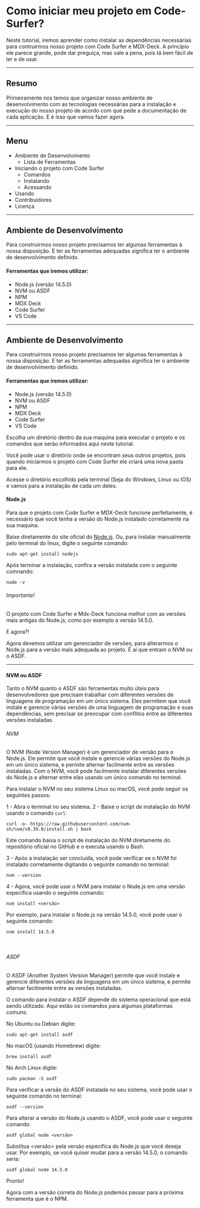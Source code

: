 # Como iniciar meu projeto em Code-Surfer?

Neste tutorial, iremos aprender como instalar as dependências necessárias para contruirmos nosso projeto com Code Surfer e MDX-Deck. A princípio ele parece grande, pode dar preguiça, mas vale a pena, pois tá bem fácil de ler e de usar.

---

## Resumo
Primeiramente nós temos que organizar nosso ambiente de desenvolvimento com as tecnologias necessárias para a instalação e execução do nosso projeto de acordo com que pede a documentação de cada aplicação. E é ísso que vamos fazer agora.

---
## Menu

- Ambiente de Desenvolvimento
    - Lista de Ferramentas
- Iniciando o projeto com Code Surfer
    - Comandos
    - Instalando
    - Acessando
- Usando
- Contribuidores
- Licença

---

## Ambiente de Desenvolvimento

Para construírmos nosso projeto precisamos ter algumas ferramentas à nossa disposição. E ter as ferramentas adequadas significa ter o ambiente de desenvolvimento definido.

#### Ferramentas que iremos utilizar:

- Node.js (versão 14.5.0)
- NVM ou ASDF
- NPM
- MDX Deck
- Code Surfer
- VS Code

---

## Ambiente de Desenvolvimento

Para construírmos nosso projeto precisamos ter algumas ferramentas à nossa disposição. E ter as ferramentas adequadas significa ter o ambiente de desenvolvimento definido.

#### Ferramentas que iremos utilizar:

- Node.js (versão 14.5.0)
- NVM ou ASDF
- NPM
- MDX Deck
- Code Surfer
- VS Code

Escolha um diretório dentro da sua maquina para executar o projeto e os comandos que serão informados aqui neste tutorial. 

Você pode usar o diretório onde se encontram seus outros projetos, pois quando iniciarmos o projeto com Code Surfer ele criará uma nova pasta para ele.

Acesse o diretório escolhido pela terminal (Seja do Windows, Linux ou IOS) e vamos para a instalação de cada um deles.

#### Node.js

Para que o projeto com Code Surfer e MDX-Deck funcione perfeitamente, é necessário que você tenha a versão do Node.js instalado corretamente na sua maquina.

Baixe diretamente do site oficial do [Node.js](https://nodejs.org/dist/v18.16.0/node-v18.16.0-x64.msi). Ou, para instalar manualmente pelo terminal do linux, digite o seguinte comando:

```
sudo apt-get install nodejs
```

Após terminar a instalação, confira a versão instalada com o seguinte comnando:

```
node -v
```

###### Importante!
O projeto com Code Surfer e Mdx-Deck funciona melhor com as versões mais antigas do Node.js, como por exemplo a versão 14.5.0.

E agora?!

Agora devemos utilizar um gerenciador de versões, para alterarmos o Node.js para a versão mais adequada ao projeto. É aí que entram o NVM ou o ASDF.

---

#### NVM ou ASDF

Tanto o NVM quanto o ASDF são ferramentas muito úteis para desenvolvedores que precisam trabalhar com diferentes versões de linguagens de programação em um único sistema. Eles permitem que você instale e gerencie várias versões de uma linguagem de programação e suas dependências, sem precisar se preocupar com conflitos entre as diferentes versões instaladas.
<br>

###### NVM

O NVM (Node Version Manager) é um gerenciador de versão para o Node.js. Ele permite que você instale e gerencie várias versões do Node.js em um único sistema, e permite alternar facilmente entre as versões instaladas. Com o NVM, você pode facilmente instalar diferentes versões do Node.js e alternar entre elas usando um único comando no terminal.

Para instalar o NVM no seu sistema Linux ou macOS, você pode seguir os seguintes passos:

1 - Abra o terminal no seu sistema.
2 - Baixe o script de instalação do NVM usando o comando ```curl```:

```
curl -o- https://raw.githubusercontent.com/nvm-sh/nvm/v0.39.0/install.sh | bash
```
Este comando baixa o script de instalação do NVM diretamente do repositório oficial no GitHub e o executa usando o Bash.

3 - Após a instalação ser concluída, você pode verificar se o NVM foi instalado corretamente digitando o seguinte comando no terminal:

```
nvm --version
```
4 - Agora, você pode usar o NVM para instalar o Node.js em uma versão específica usando o seguinte comando:

```
nvm install <versão>
```
Por exemplo, para instalar o Node.js na versão 14.5.0, você pode usar o seguinte comando:

```
nvm install 14.5.0
```
<br>

###### ASDF

O ASDF (Another System Version Manager) permite que você instale e gerencie diferentes versões de linguagens em um único sistema, e permite alternar facilmente entre as versões instaladas.

O comando para instalar o ASDF depende do sistema operacional que está sendo utilizado. Aqui estão os comandos para algumas plataformas comuns:

No Ubuntu ou Debian digite:

```
sudo apt-get install asdf
```

No macOS (usando Homebrew) digite:

```
brew install asdf
```

No Arch Linux digite:

```
sudo pacman -S asdf
```

Para verificar a versão do ASDF instalada no seu sistema, você pode usar o seguinte comando no terminal:

```
asdf --version
```

Para alterar a versão do Node.js usando o ASDF, você pode usar o seguinte comando:

```
asdf global node <versão>
```

Substitua <versão> pela versão específica do Node.js que você deseja usar. Por exemplo, se você quiser mudar para a versão 14.5.0, o comando seria:

```
asdf global node 14.5.0
```

Pronto!

Agora com a versão correta do Node.js podemos passar para a próxima ferramenta que é o NPM. 

<br>









<!-- # MDX Deck + Code Surfer template

This project was generated with the `npm init code-surfer-deck` command.

## Development

To run the presentation deck in development mode:

```sh
npm start
```

Edit the [`deck.mdx`](deck.mdx) file to get started.

## Exporting

To build the presentation deck:

```sh
npm run build
```

For more documentation see [MDX Deck](https://github.com/jxnblk/mdx-deck) and [Code Surfer](https://codesurfer.pomb.us/) -->
